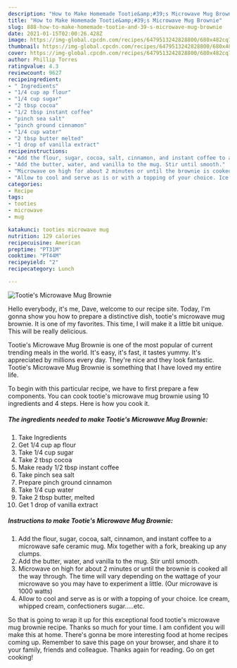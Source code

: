 ```yaml
---
description: "How to Make Homemade Tootie&amp;#39;s Microwave Mug Brownie"
title: "How to Make Homemade Tootie&amp;#39;s Microwave Mug Brownie"
slug: 888-how-to-make-homemade-tootie-and-39-s-microwave-mug-brownie
date: 2021-01-15T02:00:26.428Z
image: https://img-global.cpcdn.com/recipes/6479513242828800/680x482cq70/tooties-microwave-mug-brownie-recipe-main-photo.jpg
thumbnail: https://img-global.cpcdn.com/recipes/6479513242828800/680x482cq70/tooties-microwave-mug-brownie-recipe-main-photo.jpg
cover: https://img-global.cpcdn.com/recipes/6479513242828800/680x482cq70/tooties-microwave-mug-brownie-recipe-main-photo.jpg
author: Phillip Torres
ratingvalue: 4.3
reviewcount: 9627
recipeingredient:
- " Ingredients"
- "1/4 cup ap flour"
- "1/4 cup sugar"
- "2 tbsp cocoa"
- "1/2 tbsp instant coffee"
- "pinch sea salt"
- "pinch ground cinnamon"
- "1/4 cup water"
- "2 tbsp butter melted"
- "1 drop of vanilla extract"
recipeinstructions:
- "Add the flour, sugar, cocoa, salt, cinnamon, and instant coffee to a microwave safe ceramic mug. Mix together with a fork, breaking up any clumps."
- "Add the butter, water, and vanilla to the mug. Stir until smooth."
- "Microwave on high for about 2 minutes or until the brownie is cooked all the way through. The time will vary depending on the wattage of your microwave so you may have to experiment a little. (Our microwave is 1000 watts)"
- "Allow to cool and serve as is or with a topping of your choice. Ice cream, whipped cream, confectioners sugar.....etc."
categories:
- Recipe
tags:
- tooties
- microwave
- mug

katakunci: tooties microwave mug 
nutrition: 129 calories
recipecuisine: American
preptime: "PT31M"
cooktime: "PT44M"
recipeyield: "2"
recipecategory: Lunch

---
```



![Tootie&#39;s Microwave Mug Brownie](https://img-global.cpcdn.com/recipes/6479513242828800/680x482cq70/tooties-microwave-mug-brownie-recipe-main-photo.jpg)

Hello everybody, it's me, Dave, welcome to our recipe site. Today, I'm gonna show you how to prepare a distinctive dish, tootie&#39;s microwave mug brownie. It is one of my favorites. This time, I will make it a little bit unique. This will be really delicious.



Tootie&#39;s Microwave Mug Brownie is one of the most popular of current trending meals in the world. It's easy, it's fast, it tastes yummy. It's appreciated by millions every day. They're nice and they look fantastic. Tootie&#39;s Microwave Mug Brownie is something that I have loved my entire life.


To begin with this particular recipe, we have to first prepare a few components. You can cook tootie&#39;s microwave mug brownie using 10 ingredients and 4 steps. Here is how you cook it.

<!--inarticleads1-->

##### The ingredients needed to make Tootie&#39;s Microwave Mug Brownie:

1. Take  Ingredients
1. Get 1/4 cup ap flour
1. Take 1/4 cup sugar
1. Take 2 tbsp cocoa
1. Make ready 1/2 tbsp instant coffee
1. Take pinch sea salt
1. Prepare pinch ground cinnamon
1. Take 1/4 cup water
1. Take 2 tbsp butter, melted
1. Get 1 drop of vanilla extract




<!--inarticleads2-->

##### Instructions to make Tootie&#39;s Microwave Mug Brownie:

1. Add the flour, sugar, cocoa, salt, cinnamon, and instant coffee to a microwave safe ceramic mug. Mix together with a fork, breaking up any clumps.
1. Add the butter, water, and vanilla to the mug. Stir until smooth.
1. Microwave on high for about 2 minutes or until the brownie is cooked all the way through. The time will vary depending on the wattage of your microwave so you may have to experiment a little. (Our microwave is 1000 watts)
1. Allow to cool and serve as is or with a topping of your choice. Ice cream, whipped cream, confectioners sugar.....etc.




So that is going to wrap it up for this exceptional food tootie&#39;s microwave mug brownie recipe. Thanks so much for your time. I am confident you will make this at home. There's gonna be more interesting food at home recipes coming up. Remember to save this page on your browser, and share it to your family, friends and colleague. Thanks again for reading. Go on get cooking!
